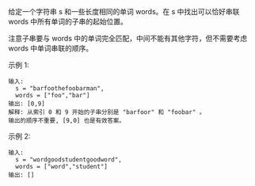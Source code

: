 给定一个字符串 s 和一些长度相同的单词 words。在 s 中找出可以恰好串联 words 中所有单词的子串的起始位置。

注意子串要与 words 中的单词完全匹配，中间不能有其他字符，但不需要考虑 words 中单词串联的顺序。

示例 1:

    输入:
      s = "barfoothefoobarman",
      words = ["foo","bar"]
    输出: [0,9]
    解释: 从索引 0 和 9 开始的子串分别是 "barfoor" 和 "foobar" 。
    输出的顺序不重要, [9,0] 也是有效答案。
示例 2:

    输入:
      s = "wordgoodstudentgoodword",
      words = ["word","student"]
    输出: []
